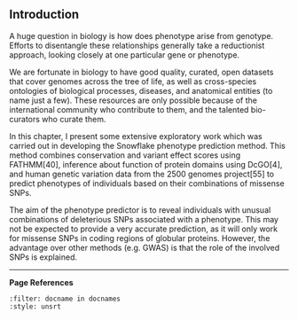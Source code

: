 ## Introduction

A huge question in biology is how does phenotype arise from genotype. Efforts to disentangle these relationships generally take a reductionist approach, looking closely at one particular gene or phenotype.

We are fortunate in biology to have good quality, curated, open datasets that cover genomes across the tree of life, as well as cross-species ontologies of biological processes, diseases, and anatomical entities (to name just a few). These resources are only possible because of the international community who contribute to them, and the talented bio-curators who curate them.

In this chapter, I present some extensive exploratory work which was carried out in developing the Snowflake phenotype prediction method. This method combines conservation and variant effect scores using FATHMM[40], inference about function of protein domains using DcGO[4], and human genetic variation data from the 2500 genomes project[55] to predict phenotypes of individuals based on their combinations of missense SNPs. 

The aim of the phenotype predictor is to reveal individuals with unusual combinations of deleterious SNPs associated with a phenotype. This may not be expected to provide a very accurate prediction, as it will only work for missense SNPs in coding regions of globular proteins. However, the advantage over other methods (e.g. GWAS) is that the role of the involved SNPs is explained.

---
**Page References**

```{bibliography} /_bibliography/references.bib
:filter: docname in docnames
:style: unsrt
```